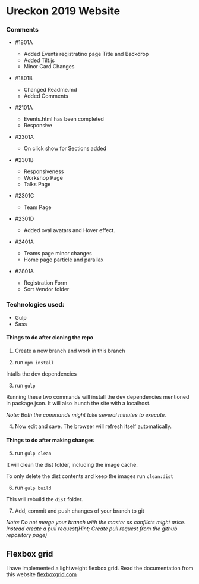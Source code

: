 # Ureckon 2019 Website

### Comments 
  - #1801A
    * Added Events registratino page Title and Backdrop
    * Added Tilt.js
    * Minor Card Changes
  
  - #1801B
    * Changed Readme.md
    * Added Comments

  - #2101A
    * Events.html has been completed
    * Responsive

  - #2301A
    * On click show for Sections added

  - #2301B
    * Responsiveness 
    * Workshop Page
    * Talks Page

  - #2301C
    * Team Page

  - #2301D
    * Added oval avatars and Hover effect.

  - #2401A
    * Teams page minor changes
    * Home page particle and parallax

  - #2801A
    * Registration Form
    * Sort Vendor folder
    
### Technologies used:
  - Gulp
  - Sass

#### Things to do after cloning the repo
1. Create a new branch and work in this branch

2. run `npm install`

  Intalls the dev dependencies

3. run `gulp`

Running these two commands will install the dev dependencies mentioned in package.json. It will also launch the site with a localhost. 

*Note: Both the commands might take several minutes to execute.*

4. Now edit and save. The browser will refresh itself automatically.

#### Things to do after making changes

5. run `gulp clean`

  It will clean the dist folder, including the image cache. 
  
  To only delete the dist contents and keep the images run `clean:dist`

6. run `gulp build`

  This will rebuild the `dist` folder.
  
7. Add, commit and push changes of your branch to git

  *Note: Do not merge your branch with the master as conflicts might arise. Instead create a pull request(Hint; Create pull request from the github repository page)*


## Flexbox grid
I have implemented a lightweight flexbox grid. Read the documentation from this website [flexboxgrid.com](flexboxgrid.com)